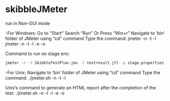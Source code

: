 # skibbleJMeter
run in Non-GUI mode

 -For Windows:
Go to “Start”
Search “Run” Or Press “Win+r”
Navigate to ‘bin’ folder of JMeter using “cd” command
Type the command:
jmeter -n -t <jmx file name with path> -l <log file name with path>
jmeter -n -t <jmx file name with path> -l <log file name with path> -e -o <path of folder to save HTML report>

Command to run on stage env:
```bash
jmeter -n -t SkibbleTestPlan.jmx -l testresult.jtl -p stage.properties
```

 -For Unix:
Navigate to ‘bin’ folder of JMeter using “cd” command
Type the command:
./jmeter.sh -n -t <jmx file name with path> -l <log file name with path>

Unix’s command to generate an HTML report after the completion of the test:
./jmeter.sh -n -t <jmx file name with path> -l <log file name with path> -e -o <path of folder to save HTML report>
